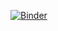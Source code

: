 [![Binder](https://mybinder.org/badge_logo.svg)](https://mybinder.org/v2/gh/pytagoraspublishing/discretemath_code/HEAD?labpath=ps%2Fch01%2Fcircle.ipynb)

